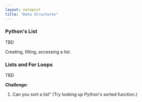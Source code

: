 ```yaml
---
layout: notapost
title: "Data Structures"
---
```


### Python's List
TBD

Creating, filling, accessing a list.

### Lists and For Loops
TBD

**Challenge:**
1. Can you sort a list" (Try looking up Python's sorted function.)
